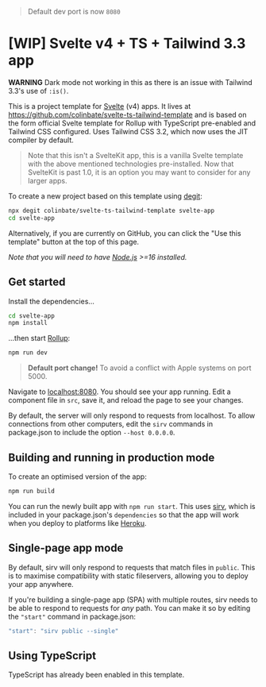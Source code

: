 > Default dev port is now `8080`
# [WIP] Svelte v4 + TS + Tailwind 3.3 app

**WARNING** Dark mode not working in this as there is an issue with Tailwind 3.3's use of `:is()`.

This is a project template for [Svelte](https://svelte.dev) (v4) apps. It lives at https://github.com/colinbate/svelte-ts-tailwind-template and is based on the form official Svelte template for Rollup with TypeScript pre-enabled and Tailwind CSS configured. Uses Tailwind CSS 3.2, which now uses the JIT compiler by default.

> Note that this isn't a SvelteKit app, this is a vanilla Svelte template with the above mentioned technologies pre-installed. Now that SvelteKit is past 1.0, it is an option you may want to consider for any larger apps.

To create a new project based on this template using [degit](https://github.com/Rich-Harris/degit):

```bash
npx degit colinbate/svelte-ts-tailwind-template svelte-app
cd svelte-app
```

Alternatively, if you are currently on GitHub, you can click the "Use this template" button at the top of this page.

*Note that you will need to have [Node.js](https://nodejs.org) >=16 installed.*

## Get started

Install the dependencies...

```bash
cd svelte-app
npm install
```

...then start [Rollup](https://rollupjs.org):

```bash
npm run dev
```

> **Default port change!** To avoid a conflict with Apple systems on port 5000.

Navigate to [localhost:8080](http://localhost:8080). You should see your app running. Edit a component file in `src`, save it, and reload the page to see your changes.

By default, the server will only respond to requests from localhost. To allow connections from other computers, edit the `sirv` commands in package.json to include the option `--host 0.0.0.0`.


## Building and running in production mode

To create an optimised version of the app:

```bash
npm run build
```

You can run the newly built app with `npm run start`. This uses [sirv](https://github.com/lukeed/sirv), which is included in your package.json's `dependencies` so that the app will work when you deploy to platforms like [Heroku](https://heroku.com).


## Single-page app mode

By default, sirv will only respond to requests that match files in `public`. This is to maximise compatibility with static fileservers, allowing you to deploy your app anywhere.

If you're building a single-page app (SPA) with multiple routes, sirv needs to be able to respond to requests for *any* path. You can make it so by editing the `"start"` command in package.json:

```js
"start": "sirv public --single"
```

## Using TypeScript

TypeScript has already been enabled in this template.

